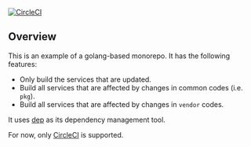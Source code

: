 [![CircleCI](https://circleci.com/gh/flowerinthenight/golang-monorepo.svg?style=svg)](https://circleci.com/gh/flowerinthenight/golang-monorepo)

## Overview

This is an example of a golang-based monorepo. It has the following features:

- Only build the services that are updated.
- Build all services that are affected by changes in common codes (i.e. `pkg`).
- Build all services that are affected by changes in `vendor` codes.

It uses [dep](https://github.com/golang/dep) as its dependency management tool.

For now, only [CircleCI](./.circleci/config.yml) is supported.
